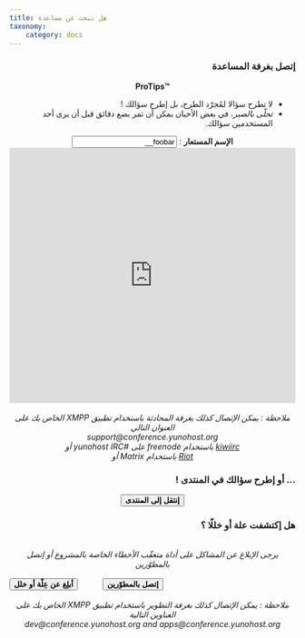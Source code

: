 ```yaml
---
title: هل تبحث عن مساعدة
taxonomy:
    category: docs
---
```


<h3 dir="rtl">إتصل بغرفة المساعدة</h3>
<center>
<div class="alert alert-info" markdown="1" style="max-width:700px;">
<strong>ProTips™</strong>
<ul dir="rtl" style="text-align:right;">
<li>لا تطرح سؤالا لمُجرّد الطرح، بل إطرح سؤالك !</li>
<li><em>تحلّى بالصبر</em>، في بعض الأحيان يمكن أن تمر بضع دقائق قبل أن يرى أحد المستخدمين سؤالك.</li>
</ul>
</div>
<div dir="rtl"><strong>الإسم المستعار</strong> : <input id="nickname" value="foobar__" type="text">
</div>

<iframe src="https://kiwiirc.com/client/irc.freenode.org:+6697/?nick=foobar|?&theme=mini#yunohost" style="border:0; width:100%; height:450px;"></iframe>

</br>
</br>
<div dir="rtl">
<em>ملاحظة : يمكن الإتصال كذلك بغرفة المحادثة باستخدام تطبيق XMPP الخاص بك على العنوان التالي </br>
support@conference.yunohost.org </br>
<a target="_blank" href="https://kiwiirc.com/client/irc.freenode.org:+6697/?nick=foobar|?&theme=mini#yunohost">kiwiirc</a>  باستخدام   freenode على #yunohost IRC أو </br>
<a target="_blank" href="https://riot.im/app/#/room/#yunohost:matrix.org">Riot</a> باستخدام Matrix أو </br>
</em>
</div>
</center>

<h3 dir="rtl">... أو إطرح سؤالك في المنتدى !</h3>

<div dir="rtl">
<center>
<button id="goForum" type="button" class="btn btn-success" style="font-weight:bold;">
            <span class="glyphicon glyphicon-comment"></span> إنتقل إلى المنتدى
          </button>
</center>

<h3>هل إكتشفت علة أو خللًا ؟</h3>

<center>
<br>
<em>يرجى الإبلاغ عن المشاكل على أداة متعقّب الأخطاء الخاصة بالمشروع أو إتصل بالمطوّرين</em><br><br>
</div>
<button id="goBugtracker" type="button" class="btn btn-warning" style="font-weight:bold;">
            <span class="glyphicon glyphicon-exclamation-sign"></span> أبلِغ عن عِلّة أو خلل
          </button>
<button id="goDevroom" type="button" class="btn btn-warning" style="font-weight:bold; margin-left:40px">
            <span class="glyphicon glyphicon-comment"></span> إتصل بالمطوّرين
          </button>
</center>
</br>
</br>
<center>
<div dir="rtl">
<em>ملاحظة : يمكن الإتصال كذلك بغرفة التطوير باستخدام تطبيق XMPP الخاص بك على العناوين التالية </br>
dev@conference.yunohost.org and apps@conference.yunohost.org</em>
</center>

<script>
document.getElementById("goForum").onclick = function() {
    window.location.href = "https://forum.yunohost.org/latest";
}
document.getElementById("goBugtracker").onclick = function() {
    window.location.href = "https://github.com/yunohost/issues/issues";
}
document.getElementById("goDevroom").onclick = function() {
    window.location.href = "https://kiwiirc.com/client/irc.freenode.net/yunohost-dev";
}
</script>
